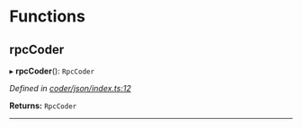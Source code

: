 

# Functions

<a id="rpccoder"></a>

##  rpcCoder

▸ **rpcCoder**(): `RpcCoder`

*Defined in [coder/json/index.ts:12](https://github.com/polkadot-js/api/blob/6d3de59/packages/rpc-provider/src/coder/json/index.ts#L12)*

**Returns:** `RpcCoder`

___

